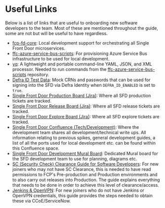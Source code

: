 # Useful Links
Below is a list of links that are useful to onboarding new software developers to the team. Most of these are mentioned throughout the guide, some are not but will be useful to have regardless.

- [fcp-fd-core](https://github.com/defra/fcp-fd-core): Local development support for orchestrating all Single Front Door microservices.
- [ffc-azure-service-bus-scripts](https://github.com/defra/ffc-azure-service-bus-scripts): For provisioning Azure Service Bus infrastructure to be used for local development.
- [yq](https://github.com/mikefarah/yq): A lightweight and portable command-line YAML, JSON, and XML processor. Needed to run commands from the [ffc-azure-service-bus-scripts](https://github.com/defra/ffc-azure-service-bus-scripts) repository.
- [Defra ID Test Data](https://eaflood.atlassian.net/wiki/spaces/VVAHWR/pages/4329538112/DEFRA+ID+Test+Data): Mock CRNs and passwords that can be used for signing into the SFD via Defra Identity when `DEFRA_ID_ENABLED` is set to `true`.
- [Single Front Door Production Board (Jira)](https://eaflood.atlassian.net/jira/software/projects/SFDP/boards/1959): Where all SFD production tickets are tracked.
- [Single Front Door Release Board (Jira)](https://eaflood.atlassian.net/jira/software/projects/SFDR/boards/2552): Where all SFD release tickets are tracked.
- [Single Front Door Explore Board (Jira)](https://eaflood.atlassian.net/jira/software/projects/SFDE/boards/2551): Where all SFD explore tickets are tracked.
- [Single Front Door Confluence (Tech/Development)](https://eaflood.atlassian.net/wiki/spaces/SFD/pages/5031591957/SFD+Tech): Where the development team shares all development/technical write ups. All information relating to previous spikes, general development guides, a list of all the ports used for local development etc. can be found within this Confluence space.
- [Single Front Door Development Mural Board](https://app.mural.co/t/coredefra2548/m/coredefra2548/1721160148925/0b93a34e740904ce2ddd38b3e1500115faeaaa50?sender=u44a46391b2aa71218c732390): Dedicated Mural board for the SFD development team to use for planning, diagrams etc.
- [SC (Security Check) Clearance Guide for Software Developers](https://eaflood.atlassian.net/wiki/spaces/SFD/pages/5142380690/SC+Security+Check+Clearance+Guide+for+Software+Developers): For new joiners who may not have SC Clearance, this is needed to have read permissions to FCP's Pre-production and Production environments and to also carry out releases into Production. The guide explains everything that needs to be done in order to achieve this level of clearance/access.
- [Jenkins & OpenVPN](https://eaflood.atlassian.net/wiki/spaces/SFD/pages/5333581872/Jenkins+OpenVPN+Credentials): For new joiners who do not have Jenkins or OpenVPN credentials, this guide provides the steps needed to obtain these via CCoE/ServiceNow.